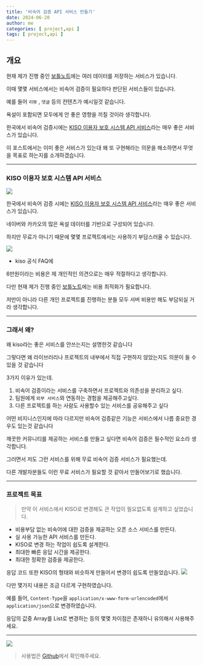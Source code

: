 ```yaml
---
title: '비속어 검증 API 서비스 만들기'
date: 2024-06-20
author: me
categories: [ project,api ]
tags: [ project,api ]
---
```


## 개요

현재 제가 진행 중인 [보틀노트](https://github.com/bottle-note)에는 여러 데이터를 저장하는 서비스가 있습니다.

이때 몇몇 서비스에서는 비속어 검증이 필요하다 판단된 서비스들이 있습니다.

예를 들어 `리뷰` , `댓글` 등의 컨텐츠가 예시일것 같습니다.

욕설이 포함되면 모두에게 안 좋은 영향을 끼칠 것이라 생각합니다.

한국에서 비속어 검증시에는 [KISO 이용자 보호 시스템 API 서비스](https://www.safekiso.com/)라는 매우 좋은 서비스가 있습니다.

이 포스트에서는 이미 좋은 서비스가 있는대 왜 또 구현해라는 의문을 해소하면서 무엇을 목표로 하는지를 소개하겠습니다.

---

### KISO 이용자 보호 시스템 API 서비스

![](https://i.imgur.com/C7RsqyK.png)

한국에서 비속어 검증 시에는 [KISO 이용자 보호 시스템 API 서비스](https://www.safekiso.com/)라는 매우 좋은 서비스가 있습니다.

네이버와 카카오의 많은 욕설 데이터를 기반으로 구성되어 있습니다.

하지만 무료가 아니기 때문에 몇몇 프로젝트에서는 사용하기 부담스러울 수 있습니다.

![](https://i.imgur.com/NhyYCA0.png)

- kiso 공식 FAQ에

6만원이라는 비용은 제 개인적인 의견으로는 매우 적절하다고 생각합니다.

다만 현재 제가 진행 중인 [보틀노트](https://github.com/bottle-note)에는 비용 최적화가 필요합니다.

저만이 아니라 다른 개인 프로젝트를 진행하는 분들 모두 서버 비용만 해도 부담되실 거라 생각합니다.

----

### 그래서 왜?

왜 kiso라는 좋은 서비스를 안쓰는지는 설명한것 같습니다

그렇다면 왜 라이브러리나 프로젝트의 내부에서 직접 구현하지 않았는지도 의문이 들 수 있을 것 같습니다

3가지 이유가 있는데.

1. 비속어 검증이라는 서비스를 구축하면서 프로젝트와 의존성을 분리하고 싶다.
2. 팀원에게 `외부 서비스`와 연동하는 경험을 제공해주고싶다.
3. 다른 프로젝트를 하는 사람도 사용할수 있는 서비스를 공유해주고 싶다

어떤 비지니스인지에 따라 다르지만 비속어 검증같은 기능은 서비스에서 나름 중요한 경우도 있는것 같습니다

깨끗한 커뮤니티를 제공하는 서비스를 만들고 싶다면 비속어 검증은 필수적인 요소라 생각합니다.

그러면서 저도 그런 서비스를 위해 무료 비속어 검증 서비스가 필요했는데.

다른 개발자분들도 이런 무료 서비스가 필요할 것 같아서 만들어보기로 했습니다.

---

### 프로젝트 목표

> 만약 이 서비스에서 KISO로 변경해도 큰 작업이 필요없도록 설계하고 싶었습니다.

- 비용부담 없는 비속어에 대한 검증을 제공하는 오픈 소스 서비스를 만든다.
- 실 사용 가능한 API 서비스를 만든다.
- KISO로 변경 하는 작업이 쉽도록 설계한다.
- 최대한 빠른 응답 시간을 제공한다.
- 최대한 정확한 검증을 제공한다.

응답 코드 또한 KISO의 형태와 비슷하게 만들어서 변경이 쉽도록 만들었습니다.
![](https://i.imgur.com/6HJU99J.png)

다만 몇가지 내용은 조금 다르게 구현하였습니다.

예를 들어, `Content-Type`을 `application/x-www-form-urlencoded`에서 `application/json`으로 변경하였습니다.

응답의 값중 Array를 List로 변경하는 등의 몇몇 차이점은 존재하니 유의해서 사용해주세요.


----

![](https://i.imgur.com/Vylhhie.png)

> 사용법은 [Github](https://github.com/Whale0928/profanity-filter-api)에서 확인해주세요.
